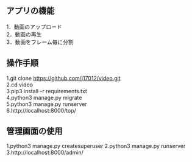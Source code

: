 ## アプリの機能  
1．動画のアップロード  
2．動画の再生  
3．動画をフレーム毎に分割  

## 操作手順   
1.git clone https://github.com/j17012/video.git  
2.cd video  
3.pip3 install -r requirements.txt  
4.python3 manage.py migrate  
5.python3 manage.py runserver  
6.http://localhost:8000/top/  

## 管理画面の使用
1.python3 manage.py createsuperuser 
2.python3 manage.py runserver
3.http://localhost:8000/admin/
